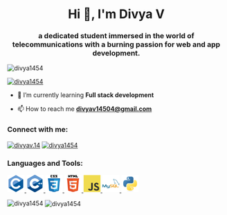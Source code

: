 <h1 align="center">Hi 👋, I'm Divya V</h1>
<h3 align="center">a dedicated student immersed in the world of telecommunications with a burning passion for web and app development.</h3>

<p align="left"> <img src="https://komarev.com/ghpvc/?username=divya1454&label=Profile%20views&color=0e75b6&style=flat" alt="divya1454" /> </p>

<p align="left"> <a href="https://github.com/ryo-ma/github-profile-trophy"><img src="https://github-profile-trophy.vercel.app/?username=divya1454" alt="divya1454" /></a> </p>

- 🌱 I’m currently learning **Full stack development**

- 📫 How to reach me **divyav14504@gmail.com**

<h3 align="left">Connect with me:</h3>
<p align="left">
<a href="https://instagram.com/divyav.14" target="blank"><img align="center" src="https://raw.githubusercontent.com/rahuldkjain/github-profile-readme-generator/master/src/images/icons/Social/instagram.svg" alt="divyav.14" height="30" width="40" /></a>
<a href="https://www.leetcode.com/divya1454" target="blank"><img align="center" src="https://raw.githubusercontent.com/rahuldkjain/github-profile-readme-generator/master/src/images/icons/Social/leet-code.svg" alt="divya1454" height="30" width="40" /></a>
</p>

<h3 align="left">Languages and Tools:</h3>
<p align="left"> <a href="https://www.cprogramming.com/" target="_blank" rel="noreferrer"> <img src="https://raw.githubusercontent.com/devicons/devicon/master/icons/c/c-original.svg" alt="c" width="40" height="40"/> </a> <a href="https://www.w3schools.com/cpp/" target="_blank" rel="noreferrer"> <img src="https://raw.githubusercontent.com/devicons/devicon/master/icons/cplusplus/cplusplus-original.svg" alt="cplusplus" width="40" height="40"/> </a> <a href="https://www.w3schools.com/css/" target="_blank" rel="noreferrer"> <img src="https://raw.githubusercontent.com/devicons/devicon/master/icons/css3/css3-original-wordmark.svg" alt="css3" width="40" height="40"/> </a> <a href="https://www.w3.org/html/" target="_blank" rel="noreferrer"> <img src="https://raw.githubusercontent.com/devicons/devicon/master/icons/html5/html5-original-wordmark.svg" alt="html5" width="40" height="40"/> </a> <a href="https://developer.mozilla.org/en-US/docs/Web/JavaScript" target="_blank" rel="noreferrer"> <img src="https://raw.githubusercontent.com/devicons/devicon/master/icons/javascript/javascript-original.svg" alt="javascript" width="40" height="40"/> </a> <a href="https://www.mysql.com/" target="_blank" rel="noreferrer"> <img src="https://raw.githubusercontent.com/devicons/devicon/master/icons/mysql/mysql-original-wordmark.svg" alt="mysql" width="40" height="40"/> </a> <a href="https://www.python.org" target="_blank" rel="noreferrer"> <img src="https://raw.githubusercontent.com/devicons/devicon/master/icons/python/python-original.svg" alt="python" width="40" height="40"/> </a> </p>

<p><img align="left" src="https://github-readme-stats.vercel.app/api/top-langs?username=divya1454&show_icons=true&locale=en&layout=compact" alt="divya1454" /></p>

<p>&nbsp;<img align="center" src="https://github-readme-stats.vercel.app/api?username=divya1454&show_icons=true&locale=en" alt="divya1454" /></p>

